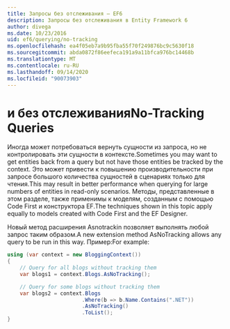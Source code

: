 ```yaml
---
title: Запросы без отслеживания — EF6
description: Запросы без отслеживания в Entity Framework 6
author: divega
ms.date: 10/23/2016
uid: ef6/querying/no-tracking
ms.openlocfilehash: ea4f05eb7a9b95fba55f70f249876bc9c5630f18
ms.sourcegitcommit: abda0872f86eefeca191a9a11bfca976bc14468b
ms.translationtype: MT
ms.contentlocale: ru-RU
ms.lasthandoff: 09/14/2020
ms.locfileid: "90073903"
---
```

# <a name="no-tracking-queries"></a><span data-ttu-id="60983-103">и без отслеживания</span><span class="sxs-lookup"><span data-stu-id="60983-103">No-Tracking Queries</span></span>
<span data-ttu-id="60983-104">Иногда может потребоваться вернуть сущности из запроса, но не контролировать эти сущности в контексте.</span><span class="sxs-lookup"><span data-stu-id="60983-104">Sometimes you may want to get entities back from a query but not have those entities be tracked by the context.</span></span> <span data-ttu-id="60983-105">Это может привести к повышению производительности при запросе большого количества сущностей в сценариях только для чтения.</span><span class="sxs-lookup"><span data-stu-id="60983-105">This may result in better performance when querying for large numbers of entities in read-only scenarios.</span></span> <span data-ttu-id="60983-106">Методы, представленные в этом разделе, также применимы к моделям, созданным с помощью Code First и конструктора EF.</span><span class="sxs-lookup"><span data-stu-id="60983-106">The techniques shown in this topic apply equally to models created with Code First and the EF Designer.</span></span>  

<span data-ttu-id="60983-107">Новый метод расширения Asnotrackin позволяет выполнять любой запрос таким образом.</span><span class="sxs-lookup"><span data-stu-id="60983-107">A new extension method AsNoTracking allows any query to be run in this way.</span></span> <span data-ttu-id="60983-108">Пример:</span><span class="sxs-lookup"><span data-stu-id="60983-108">For example:</span></span>  

``` csharp
using (var context = new BloggingContext())
{
    // Query for all blogs without tracking them
    var blogs1 = context.Blogs.AsNoTracking();

    // Query for some blogs without tracking them
    var blogs2 = context.Blogs
                        .Where(b => b.Name.Contains(".NET"))
                        .AsNoTracking()
                        .ToList();
}
```  
